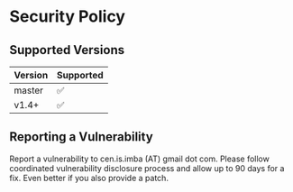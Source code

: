# Security Policy

## Supported Versions

| Version | Supported          |
| ------- | ------------------ |
| master   | :white_check_mark: |
| v1.4+   | :white_check_mark: |

## Reporting a Vulnerability

Report a vulnerability to cen.is.imba (AT) gmail dot com.
Please follow coordinated vulnerability disclosure process and allow up to 90 days for a fix.
Even better if you also provide a patch.
